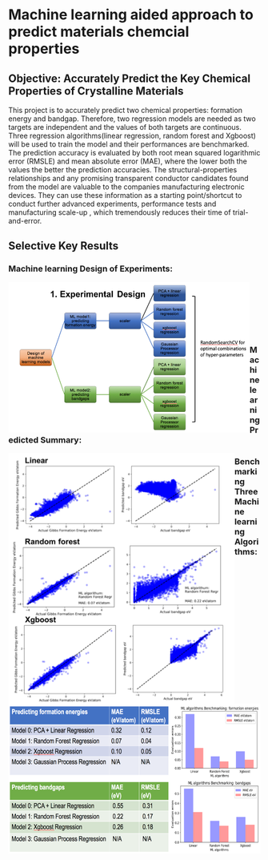 # Machine learning aided approach to predict materials chemcial properties

## Objective: Accurately Predict the Key Chemical Properties of Crystalline Materials
 
This project is to accurately predict two chemical properties: formation energy and bandgap. Therefore, two regression models are needed as two targets are independent and the values of both targets are continuous. Three regression algorithms(linear regression, random forest and Xgboost) will be used to train the model and their performances are benchmarked. The prediction accuracy is evaluated by both root mean squared logarithmic error (RMSLE) and mean absolute error (MAE), where the lower both the values the better the prediction accuracies. The structural-properties relationships and any promising transparent conductor candidates found from the model are valuable to the companies manufacturing electronic devices. They can use these information as a starting point/shortcut to conduct further advanced experiments, performance tests and manufacturing scale-up , which tremendously reduces their time of trial-and-error.

## Selective Key Results

<div title= "ML DOE">

### Machine learning Design of Experiments:
<a href="url"><img src="./figures/ML_DOE_summary.png" align="left" height = "300" ></a>

</div>

<br></br>
<br></br>
<br></br>

<div title= "ML pred">
 
### Machine learning Predicted Summary:

<a href="url"><img src="./figures/ML_predicted_summary.png" align="left" height = "500"></a>
</div>


<div title= "ML benchmark">

### Benchmarking Three Machine learning Algorithms:

<a href="url"><img src="./figures/ML_benchmark_summary.png" align="left" height="300"></a>

</div>
